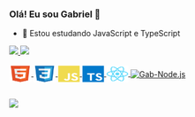 ### Olá! Eu sou Gabriel 👋

- 🌱 Estou estudando JavaScript e TypeScript

<div align="Left">
  <a href="https://github.com/Teixeira-G">
  <img height="180em" src="https://github-readme-stats.vercel.app/api?username=Teixeira-G&show_icons=true&theme=midnight-purple&include_all_commits=true&count_private=true"/>
  <img height="180em" src="https://github-readme-stats.vercel.app/api/top-langs/?username=Teixeira-G&layout=compact&langs_count=7&theme=midnight-purple"/>
</div>

<div style="display: inline_block"><br>
  <img align="center" alt="Gab-HTML" height="30" width="40" src="https://raw.githubusercontent.com/devicons/devicon/master/icons/html5/html5-original.svg">
  <img align="center" alt="Gab-CSS" height="30" width="40" src="https://raw.githubusercontent.com/devicons/devicon/master/icons/css3/css3-original.svg">
  <img align="center" alt="Gab-Js" height="30" width="40" src="https://raw.githubusercontent.com/devicons/devicon/master/icons/javascript/javascript-plain.svg">
  <img align="center" alt="Gab-Ts" height="30" width="40" src="https://raw.githubusercontent.com/devicons/devicon/master/icons/typescript/typescript-plain.svg">
  <img align="center" alt="Gab-React" height="30" width="40" src="https://raw.githubusercontent.com/devicons/devicon/master/icons/react/react-original.svg">
  <img align="center" alt="Gab-Node.js" heiht="80" width="70" src="https://cdn.jsdelivr.net/gh/devicons/devicon/icons/nodejs/nodejs-original-wordmark.svg" />
</div>
  
  ##
  
<div>
  <a href="https://www.linkedin.com/in/gabriel-teixeira-8659251b7/" target="_blank"><img src="https://img.shields.io/badge/LinkedIn-0077B5?style=for-the-badge&logo=linkedin&logoColor=white" target="_blank"></a> 
</div>
